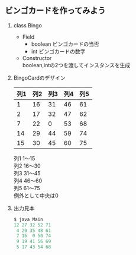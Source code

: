 ## ビンゴカードを作ってみよう

1. class Bingo
	- Field
		- boolean ビンゴカードの当否
		- int ビンゴカードの数字
	- Constructor  
		boolean,intの2つを渡してインスタンスを生成
1. BingoCardのデザイン

	|列1|列2|列3|列4|列5|
	|---|---|---|---|---|
	|1|16|31|46|61|
	|2|17|32|47|62|
	|7|22|0|53|68|
	|14|29|44|59|74|
	|15|30|45|60|75|

	列1   1～15  
	列2  16～30  
	列3  31～45  
	列4  46～60  
	列5  61～75  
	例外として中央は0
1. 出力見本
	~~~java
	$ java Main
	12 27 32 52 71
	 4 20 35 48 61
	 7 16  0 50 74
	 9 19 41 56 69
	 5 17 43 54 68
	~~~
